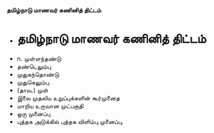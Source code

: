 **தமிழ்நாடு மாணவர் கணினித் திட்டம்**
- # தமிழ்நாடு மாணவர் கணினித் திட்டம்
- n. முள்ளந்தண்டு
- தண்டெலும்பு
- முதுகந்தொண்டு
- முதுகெலும்பு
- (தாவ.) முள்
- இலை முதலிய உறுப்புக்களின் கூர்முனைத
- மாறிய உருவான முட்பகுதி
- ஓரு முனைப்பு
- புத்தக அடுக்கில் புத்தக விளிம்பு முனைப்பு.


